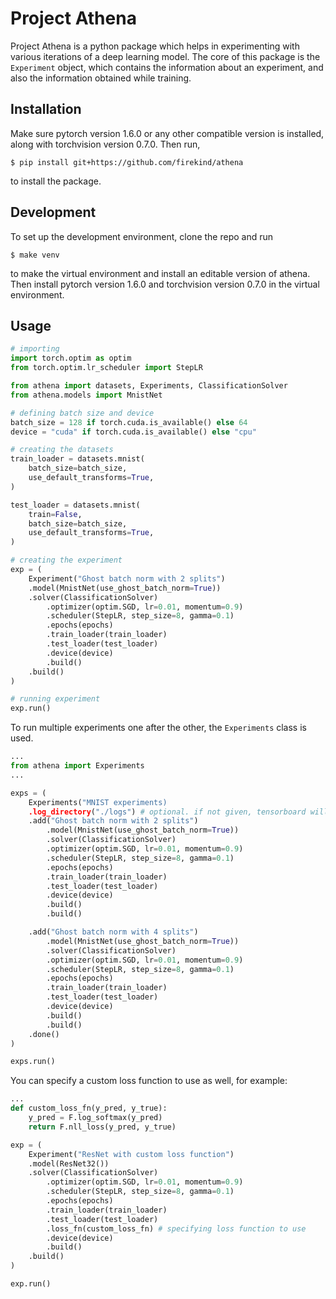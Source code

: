 # Project Athena

Project Athena is a python package which helps in experimenting with various iterations of a deep learning model. The core of this package is the `Experiment` object, which contains the information about an experiment, and also the information obtained while training.

## Installation

Make sure pytorch version 1.6.0 or any other compatible version is installed, along with torchvision version 0.7.0. Then run,

```
$ pip install git+https://github.com/firekind/athena
```
to install the package.

## Development

To set up the development environment, clone the repo and run

```
$ make venv
```

to make the virtual environment and install an editable version of athena. Then install pytorch version 1.6.0 and torchvision version 0.7.0 in the virtual environment.

## Usage

```python
# importing
import torch.optim as optim
from torch.optim.lr_scheduler import StepLR

from athena import datasets, Experiments, ClassificationSolver
from athena.models import MnistNet

# defining batch size and device
batch_size = 128 if torch.cuda.is_available() else 64
device = "cuda" if torch.cuda.is_available() else "cpu"

# creating the datasets 
train_loader = datasets.mnist(
    batch_size=batch_size,
    use_default_transforms=True,
)

test_loader = datasets.mnist(
    train=False,
    batch_size=batch_size,
    use_default_transforms=True,
)

# creating the experiment
exp = (
    Experiment("Ghost batch norm with 2 splits")
    .model(MnistNet(use_ghost_batch_norm=True))
    .solver(ClassificationSolver)
        .optimizer(optim.SGD, lr=0.01, momentum=0.9)
        .scheduler(StepLR, step_size=8, gamma=0.1)
        .epochs(epochs)
        .train_loader(train_loader)
        .test_loader(test_loader)
        .device(device)
        .build()
    .build()
)

# running experiment
exp.run()
```

To run multiple experiments one after the other, the `Experiments` class is used.

```python
...
from athena import Experiments
...

exps = (
    Experiments("MNIST experiments)
    .log_directory("./logs") # optional. if not given, tensorboard will not be used.
    .add("Ghost batch norm with 2 splits")
        .model(MnistNet(use_ghost_batch_norm=True))
        .solver(ClassificationSolver)
        .optimizer(optim.SGD, lr=0.01, momentum=0.9)
        .scheduler(StepLR, step_size=8, gamma=0.1)
        .epochs(epochs)
        .train_loader(train_loader)
        .test_loader(test_loader)
        .device(device)
        .build()
        .build()

    .add("Ghost batch norm with 4 splits")
        .model(MnistNet(use_ghost_batch_norm=True))
        .solver(ClassificationSolver)
        .optimizer(optim.SGD, lr=0.01, momentum=0.9)
        .scheduler(StepLR, step_size=8, gamma=0.1)
        .epochs(epochs)
        .train_loader(train_loader)
        .test_loader(test_loader)
        .device(device)
        .build()
        .build()
    .done()
)

exps.run()
```

You can specify a custom loss function to use as well, for example:

```python
...
def custom_loss_fn(y_pred, y_true):
    y_pred = F.log_softmax(y_pred)
    return F.nll_loss(y_pred, y_true)

exp = (
    Experiment("ResNet with custom loss function")
    .model(ResNet32())
    .solver(ClassificationSolver)
        .optimizer(optim.SGD, lr=0.01, momentum=0.9)
        .scheduler(StepLR, step_size=8, gamma=0.1)
        .epochs(epochs)
        .train_loader(train_loader)
        .test_loader(test_loader)
        .loss_fn(custom_loss_fn) # specifying loss function to use
        .device(device)
        .build()
    .build()
)

exp.run()
```